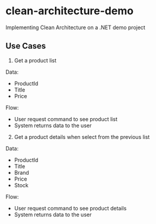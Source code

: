 # clean-architecture-demo
Implementing Clean Architecture on a .NET demo project

## Use Cases

1. Get a product list

Data:
- ProductId
- Title
- Price

Flow:
- User request command to see product list
- System returns data to the user

2. Get a product details when select from the previous list

Data:
- ProductId
- Title
- Brand
- Price
- Stock

Flow:
- User request command to see product details
- System returns data to the user
